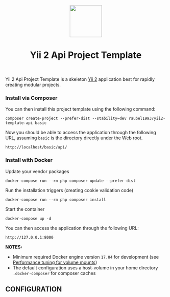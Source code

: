 <p align="center">
    <a href="https://github.com/yiisoft" target="_blank">
        <img src="https://avatars0.githubusercontent.com/u/993323" height="100px">
    </a>
    <h1 align="center">Yii 2 Api Project Template</h1>
    <br>
</p>

Yii 2 Api Project Template is a skeleton [Yii 2](http://www.yiiframework.com/) application best for
rapidly creating modular projects.

### Install via Composer

You can then install this project template using the following command:

~~~
composer create-project --prefer-dist --stability=dev raubel1993/yii2-template-api basic
~~~

Now you should be able to access the application through the following URL, assuming `basic` is the directory
directly under the Web root.

~~~
http://localhost/basic/api/
~~~

### Install with Docker

Update your vendor packages

    docker-compose run --rm php composer update --prefer-dist
    
Run the installation triggers (creating cookie validation code)

    docker-compose run --rm php composer install    
    
Start the container

    docker-compose up -d
    
You can then access the application through the following URL:

    http://127.0.0.1:8000

**NOTES:** 
- Minimum required Docker engine version `17.04` for development (see [Performance tuning for volume mounts](https://docs.docker.com/docker-for-mac/osxfs-caching/))
- The default configuration uses a host-volume in your home directory `.docker-composer` for composer caches


CONFIGURATION
-------------

